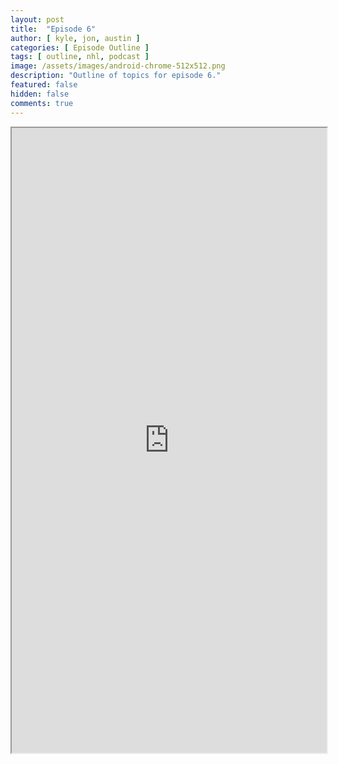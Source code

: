 ```yaml
---
layout: post
title:  "Episode 6"
author: [ kyle, jon, austin ]
categories: [ Episode Outline ]
tags: [ outline, nhl, podcast ]
image: /assets/images/android-chrome-512x512.png
description: "Outline of topics for episode 6."
featured: false
hidden: false
comments: true
---
```


<iframe src="https://docs.google.com/document/d/e/2PACX-1vQF5bMNHgx4DGRu8TRLYdijNssJNjC3cGPNQIc3YmJVhkNrwF6udC-vdjHZK5LpnI__BNVyet5k4j1Y/pub?embedded=true" width="100%" height="1000"></iframe>
